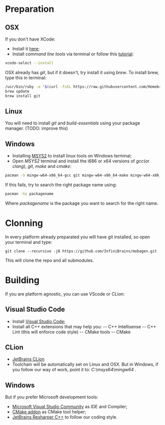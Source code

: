 # Preparation

## OSX
If you don't have XCode:
- Install it [here](https://stackoverflow.com/questions/10335747/how-to-download-xcode-dmg-or-xip-file);
- Install *command line tools* via terminal or follow this [tutorial](https://www.moncefbelyamani.com/how-to-install-xcode-homebrew-git-rvm-ruby-on-mac/):
```bash
xcode-select --install
``` 

OSX already has *git*, but if it doesn't, try install it using *brew*. To install brew, type this in terminal:
```bash
/usr/bin/ruby -e "$(curl -fsSL https://raw.githubusercontent.com/Homebrew/install/master/install)"
brew update
brew install git
```

## Linux
You will need to install *git* and *build-essentials* using your package manager. (TODO: improve this)

## Windows
- Installing [MSYS2](http://www.msys2.org/) to install linux tools on Windows terminal;
- Open *MSYS2* terminal and install the i686 or x64 versions of *gcc*(or *clang*), *git*, *make* and *cmake*:
``` bash
pacman -S mingw-w64-x86_64-gcc git mingw-w64-x86_64-make mingw-w64-x86_64-cmake
```
If this fails, try to search the right package name using:
``` bash
pacman -Ss packagename
```
Where *packagename* is the package you want to search for the right name.

# Clonning
In every platform already preparated you will have git installed, so open your terminal and type:
```
git clone --recursive -j8 https://github.com/InfiniBrains/mobagen.git
``` 
This will clone the repo and all submodules.

# Building
If you are platform agnostic, you can use VScode or CLion: 
## Visual Studio Code
- Install [Visual Studio Code](https://code.visualstudio.com/);
- Install all C++ extensions that may help you:
-- C++ Intellisense
-- C++ Lint (this will enforce code style)
-- CMake tools
-- CMake

## CLion 
- [JetBrains CLion](https://www.jetbrains.com/clion/)
- Toolchain will be automatically set on Linux and OSX. But in Windows, if you follow our way of work, point it to: *C:\msys64\mingw64* . 

## Windows
But if you prefer Microsoft development tools:
- [Microsoft Visual Studio Community](https://www.visualstudio.com/downloads/) as IDE and Compiler;
- [CMake addon](https://marketplace.visualstudio.com/items?itemName=vector-of-bool.cmake-tools) as CMake tool helper;
- [JetBrains Resharper C++](https://www.jetbrains.com/resharper-cpp/) to follow our coding style.
